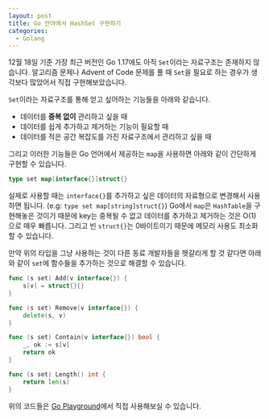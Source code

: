 ```yaml
---
layout: post
title: Go 언어에서 HashSet 구현하기
categories:
  - Golang
---
```


12월 18일 기준 가장 최근 버전인 Go 1.17에도 아직 `Set`이라는 자료구조는 존재하지 않습니다. 알고리즘 문제나 Advent of Code 문제를 풀 때 `Set`을 필요로 하는 경우가 생각보다 많았어서 직접 구현해보았습니다.

`Set`이라는 자료구조를 통해 얻고 싶어하는 기능들을 아래와 같습니다.

- 데이터를 **중복 없이** 관리하고 싶을 때
- 데이터를 쉽게 추가하고 제거하는 기능이 필요할 때
- 데이터를 적은 공간 복잡도를 가진 자료구조에서 관리하고 싶을 때

그리고 이러한 기능들은 Go 언어에서 제공하는 `map`을 사용하면 아래와 같이 간단하게 구현할 수 있습니다.

```go
type set map[interface{}]struct{}
```

실제로 사용할 때는 `interface{}`를 추가하고 싶은 데이터의 자료형으로 변경해서 사용하면 됩니다. (e.g: `type set map[string]struct{}`) Go에서 `map`은 `HashTable`을 구현해놓은 것이기 때문에 key는 중복될 수 없고 데이터를 추가하고 제거하는 것은 O(1)으로 매우 빠릅니다. 그리고 빈 `struct{}`는 0바이트이기 때문에 메모리 사용도 최소화할 수 있습니다.

만약 위의 타입을 그냥 사용하는 것이 다른 동료 개발자들을 헷갈리게 할 것 같다면 아래와 같이 `set`에 함수들을 추가하는 것으로 해결할 수 있습니다.

```go
func (s set) Add(v interface{}) {
	s[v] = struct{}{}
}

func (s set) Remove(v interface{}) {
	delete(s, v)
}

func (s set) Contain(v interface{}) bool {
	_, ok := s[v]
	return ok
}

func (s set) Length() int {
	return len(s)
}
```

위의 코드들은 [Go Playground](https://go.dev/play/p/XthHr8HUHHL)에서 직접 사용해보실 수 있습니다.